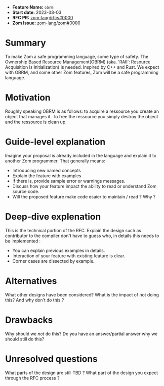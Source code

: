 - **Feature Name:** `obrm`
- **Start date:** 2023-08-03
- **RFC PR:** [zom-lang/rfcs#0000](https://github.com/zom-lang/rfcs/pull/0000)
- **Zom Issue:** [zom-lang/zom#0000](https://github.com/zom-lang/zom/issues/0000)

# Summary
[summary]: #summary

To make Zom a safe programming language, some type of safety. The Ownership Based
Resource Management(OBRM) (aka. 'RAII': Resource Acquisition Is Initialization)
is needed. Inspired by C++ and Rust. We expect with OBRM, and some other Zom
features, Zom will be a safe programming language.

# Motivation
[motivation]: #motivation

Roughly speaking OBRM is as follows: to acquire a ressource you create an object
that manages it. To free the ressource you simply destroy the object and the
ressource is clean up.

# Guide-level explanation
[guide-level-explanation]: #guide-level-explanation

Imagine your proposal is already included in the language and explain it to
another Zom programmer. That generally means:

- Introducing new named concepts
- Explain the feature with examples
- If there is, provide sample error or warnings messages.
- Discuss how your feature impact the ability to read or understand Zom
  source code.
- Will the proposed feature make code esaier to maintain / read ? Why ?

# Deep-dive explenation
[deep-dive-explenation]: #deep-dive-explenation

This is the technical portion of the RFC. Explain the design such as
contributor to the compiler don't have to guess who, in details this
needs to be implemented :

- You can explain previous examples in details.
- Interaction of your feature with existing feature is clear.
- Corner cases are dissected by example.

# Alternatives
[alternatives]: #alternatives

What other designs have been considered? What is the impact of not doing
this? And why don't do this ?

# Drawbacks
[drawbacks]: #drawbacks

Why should we *not* do this? Do you have an answer/partial answer why
we should still do this?

# Unresolved questions
[unresolved-questions]: #unresolved-questions

What parts of the design are still TBD ?
What part of the design you expect through the RFC process ?
